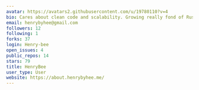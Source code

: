 ```yaml
---
avatar: https://avatars2.githubusercontent.com/u/19780110?v=4
bio: Cares about clean code and scalability. Growing really fond of Rust.
email: henrybyhee@gmail.com
followers: 12
following: 1
forks: 37
login: Henry-bee
open_issues: 4
public_repos: 14
stars: 79
title: HenryBee
user_type: User
website: https://about.henrybyhee.me/
---
```

